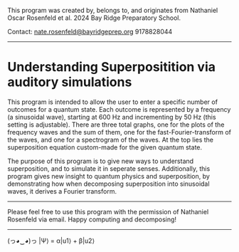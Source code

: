 This program was created by, belongs to, and originates from Nathaniel Oscar Rosenfeld et al. 2024 Bay Ridge Preparatory School.

Contact: nate.rosenfeld@bayridgeprep.org 9178828044

---

# Understanding Superpositition via auditory simulations

This program is intended to allow the user to enter a specific number of outcomes for a quantum state. 
Each outcome is represented by a frequency (a sinusoidal wave), starting at 600 Hz and incrementing by 50 Hz (this setting is adjustable).
There are three total graphs, one for the plots of the frequency waves and the sum of them, one for the fast-Fourier-transform of the waves, and one for a spectrogram of the waves.
At the top lies the superposition equation custom-made for the given quantum state.

The purpose of this program is to give new ways to understand superposition, and to simulate it in seperate 
senses. Additionally, this program gives new insight to quantum physics and superposition, by demonstrating
how when decomposing superposition into sinusoidal waves, it derives a Fourier transform.

---
Please feel free to use this program with the permission of Nathaniel Rosenfeld via email. Happy computing and decomposing!

---

(っ◕‿◕)っ    |Ψ⟩ = α|u1⟩ + β|u2⟩
